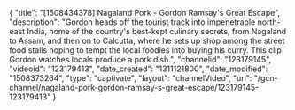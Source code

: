 {
    "title": "[1508434378] Nagaland Pork - Gordon Ramsay's Great Escape",
    "description": "Gordon heads off the tourist track into impenetrable north-east India, home of the country's best-kept culinary secrets, from Nagaland to Assam, and then on to Calcutta, where he sets up shop among the street food stalls hoping to tempt the local foodies into buying his curry. This clip Gordon watches locals produce a pork dish.",
    "channelid": "123179145",
    "videoid": "123179413",
    "date_created": "1311121800",
    "date_modified": "1508373264",
    "type": "captivate",
    "layout": "channelVideo",
    "url": "\/gcn-channel\/nagaland-pork-gordon-ramsay-s-great-escape\/123179145-123179413"
}